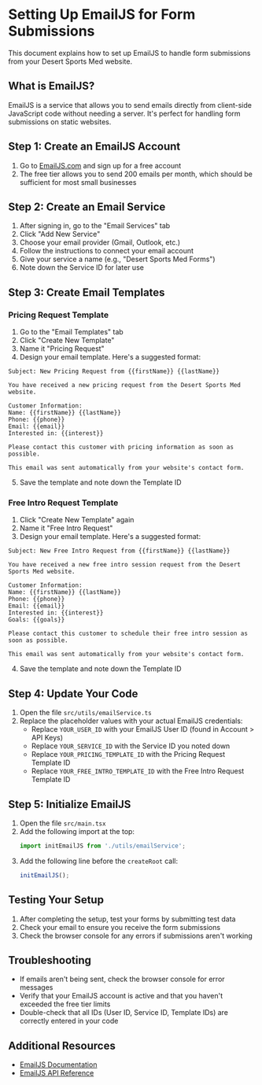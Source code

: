 # Setting Up EmailJS for Form Submissions

This document explains how to set up EmailJS to handle form submissions from your Desert Sports Med website.

## What is EmailJS?

EmailJS is a service that allows you to send emails directly from client-side JavaScript code without needing a server. It's perfect for handling form submissions on static websites.

## Step 1: Create an EmailJS Account

1. Go to [EmailJS.com](https://www.emailjs.com/) and sign up for a free account
2. The free tier allows you to send 200 emails per month, which should be sufficient for most small businesses

## Step 2: Create an Email Service

1. After signing in, go to the "Email Services" tab
2. Click "Add New Service"
3. Choose your email provider (Gmail, Outlook, etc.)
4. Follow the instructions to connect your email account
5. Give your service a name (e.g., "Desert Sports Med Forms")
6. Note down the Service ID for later use

## Step 3: Create Email Templates

### Pricing Request Template

1. Go to the "Email Templates" tab
2. Click "Create New Template"
3. Name it "Pricing Request"
4. Design your email template. Here's a suggested format:

```
Subject: New Pricing Request from {{firstName}} {{lastName}}

You have received a new pricing request from the Desert Sports Med website.

Customer Information:
Name: {{firstName}} {{lastName}}
Phone: {{phone}}
Email: {{email}}
Interested in: {{interest}}

Please contact this customer with pricing information as soon as possible.

This email was sent automatically from your website's contact form.
```

5. Save the template and note down the Template ID

### Free Intro Request Template

1. Click "Create New Template" again
2. Name it "Free Intro Request"
3. Design your email template. Here's a suggested format:

```
Subject: New Free Intro Request from {{firstName}} {{lastName}}

You have received a new free intro session request from the Desert Sports Med website.

Customer Information:
Name: {{firstName}} {{lastName}}
Phone: {{phone}}
Email: {{email}}
Interested in: {{interest}}
Goals: {{goals}}

Please contact this customer to schedule their free intro session as soon as possible.

This email was sent automatically from your website's contact form.
```

4. Save the template and note down the Template ID

## Step 4: Update Your Code

1. Open the file `src/utils/emailService.ts`
2. Replace the placeholder values with your actual EmailJS credentials:
   - Replace `YOUR_USER_ID` with your EmailJS User ID (found in Account > API Keys)
   - Replace `YOUR_SERVICE_ID` with the Service ID you noted down
   - Replace `YOUR_PRICING_TEMPLATE_ID` with the Pricing Request Template ID
   - Replace `YOUR_FREE_INTRO_TEMPLATE_ID` with the Free Intro Request Template ID

## Step 5: Initialize EmailJS

1. Open the file `src/main.tsx`
2. Add the following import at the top:
   ```typescript
   import initEmailJS from './utils/emailService';
   ```
3. Add the following line before the `createRoot` call:
   ```typescript
   initEmailJS();
   ```

## Testing Your Setup

1. After completing the setup, test your forms by submitting test data
2. Check your email to ensure you receive the form submissions
3. Check the browser console for any errors if submissions aren't working

## Troubleshooting

- If emails aren't being sent, check the browser console for error messages
- Verify that your EmailJS account is active and that you haven't exceeded the free tier limits
- Double-check that all IDs (User ID, Service ID, Template IDs) are correctly entered in your code

## Additional Resources

- [EmailJS Documentation](https://www.emailjs.com/docs/)
- [EmailJS API Reference](https://www.emailjs.com/docs/api/)
